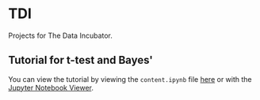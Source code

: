# TDI
Projects for The Data Incubator.

## Tutorial for t-test and Bayes'

You can view the tutorial by viewing the `content.ipynb` file [here](https://github.com/MareoRaft/TDI/blob/master/content.ipynb) or with the [Jupyter Notebook Viewer](http://nbviewer.jupyter.org/github/mareoraft/TDI/blob/master/content.ipynb).



